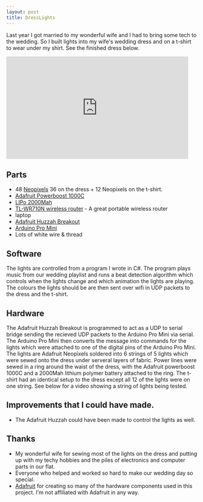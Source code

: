 ```yaml
---
layout: post
title: DressLights
---
```


Last year I got married to my wonderful wife and I had to bring some tech to the
wedding. So I built lights into my wife's wedding dress and on a t-shirt to wear
under my shirt. See the finished dress below.
<iframe width="480" height="270" src="https://www.youtube.com/embed/Btj4zc9LLag" frameborder="0" allow="autoplay; encrypted-media" allowfullscreen></iframe>

## Parts
 * 48 [Neopixels](https://www.adafruit.com/product/1260)  36 on the dress + 12
   Neopixels on the t-shirt.
 * [Adafruit Powerboost 1000C](https://www.adafruit.com/product/2465)
 * [LIPo 2000Mah](https://www.adafruit.com/product/2011)
 * [TL-WR710N wireless router](http://uk.tp-link.com/products/details/TL-WR710N.html)  - A great portable wireless router
 * laptop
 * [Adafruit Huzzah Breakout](https://www.adafruit.com/product/2471)
 * [Arduino Pro Mini](https://www.arduino.cc/en/Main/ArduinoBoardProMini)
 * Lots of white wire & thread

## Software
The lights are controlled from a program I wrote in C#. The program plays music
from our wedding playlist and runs a beat detection algorithm which controls
when the lights change and which animation the lights are playing. The colours
the lights should be are then sent over wifi in UDP packets to the dress and the
t-shirt.

## Hardware
The Adafruit Huzzah Breakout is programmed to act as a UDP to serial bridge
sending the recieved UDP packets to the Arduino Pro Mini via serial.
The Arduino Pro Mini then converts the message into commands for the lights
which were attached to one of the digital pins of the Arduino Pro Mini.
The lights are Adafruit Neopixels soldered into 6 strings of 5 lights which were
sewed onto the dress under serveral layers of fabric.
Power lines were sewed in a ring around the waist of the dress, with the
Adafruit powerboost 1000C and a 2000Mah lithium polymer battery attached to the
ring.
The t-shirt had an identical setup to the dress except all 12 of the lights were
on one string.
See below for a video showing a string of lights being tested.

## Improvements that I could have made.
- The Adafruit Huzzah could have been made to control the lights as well.

## Thanks
 * My wonderful wife for sewing most of the lights on the dress and putting up
   with my techy hobbies and the piles of electronics and computer parts in our
   flat.
 * Everyone who helped and worked so hard to make our wedding day so special.
 * [Adafruit](https://www.adafruit.com)  for creating so many of the hardware
   components used in this project. I'm not affiliated with Adafruit in any way.